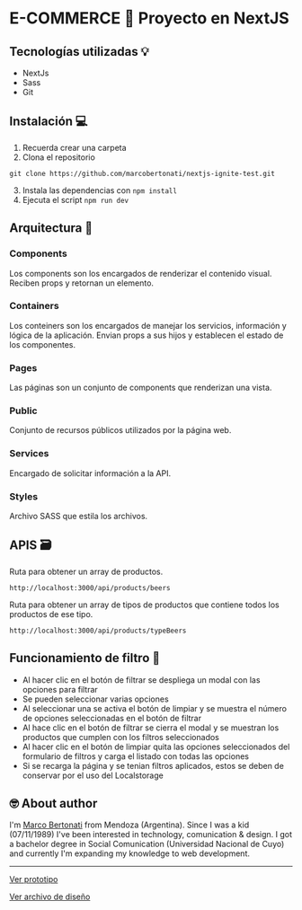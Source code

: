 # E-COMMERCE 🍺 Proyecto en NextJS

## Tecnologías utilizadas 💡
* NextJs
* Sass
* Git

## Instalación 💻
1. Recuerda crear una carpeta
2. Clona el repositorio 
```
git clone https://github.com/marcobertonati/nextjs-ignite-test.git
```
3. Instala las dependencias con `npm install`
4. Ejecuta el script `npm run dev`

## Arquitectura 🦴
### Components
Los components son los encargados de renderizar el contenido visual. Reciben props y retornan un elemento.

### Containers
Los conteiners son los encargados de manejar los servicios, información y lógica de la aplicación. Envian props a sus hijos y establecen el estado de los componentes. 

### Pages
Las páginas son un conjunto de components que renderizan una vista.

### Public 
Conjunto de recursos públicos utilizados por la página web.

### Services
Encargado de solicitar información a la API.

### Styles
Archivo SASS que estila los archivos.

## APIS 🗃️

Ruta para obtener un array de productos.
```
http://localhost:3000/api/products/beers
```

Ruta para obtener un array de tipos de productos que contiene todos los productos de ese tipo.
```
http://localhost:3000/api/products/typeBeers
```

## Funcionamiento de filtro 📌
* Al hacer clic en el botón de filtrar se despliega un modal con las opciones para filtrar
* Se pueden seleccionar varias opciones
* Al seleccionar una se activa el botón de limpiar y se muestra el número de opciones seleccionadas en el botón de filtrar
* Al hace clic en el botón de filtrar se cierra el modal y se muestran los productos que cumplen con los filtros seleccionados
* Al hacer clic en el botón de limpiar quita las opciones seleccionados del formulario de filtros y carga el listado con todas las opciones
* Si se recarga la página y se tenian filtros aplicados, estos se deben de conservar por el uso del Localstorage


## 🤓 About author
I'm [Marco Bertonati](https://www.linkedin.com/in/marcobertonati/) from Mendoza (Argentina). Since I was a kid (07/11/1989) I've been interested in technology, comunication & design. I got a bachelor degree in Social Comunication (Universidad Nacional de Cuyo) and currently I'm expanding my knowledge to web development.

___
[Ver prototipo](https://www.figma.com/proto/iAtVRRkGIwqbbz2LGApCtY/Frontend-Test?node-id=73%3A303&viewport=-555%2C2051%2C1.1058835983276367&scaling=scale-down "Prototipo")

[Ver archivo de diseño](https://www.figma.com/file/iAtVRRkGIwqbbz2LGApCtY/Frontend-Test?node-id=0%3A1 "Archivo de diseño")



